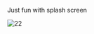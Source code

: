 Just fun with splash screen

![22](https://cloud.githubusercontent.com/assets/3592375/16173490/fa8ad774-35a2-11e6-96d1-ca98bf8514b9.png)
